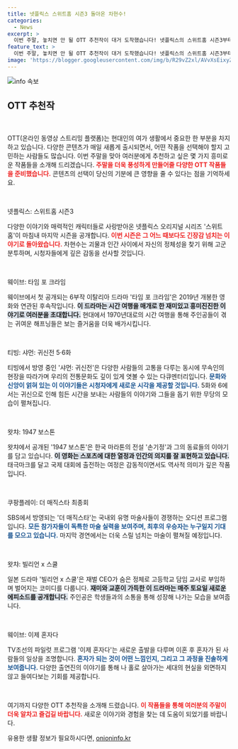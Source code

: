```yaml
---
title: 넷플릭스 스위트홈 시즌3 돌아온 차현수!
categories:
  - News
excerpt: >
  이번 주말, 놓치면 안 될 OTT 추천작이 대거 도착했습니다! 넷플릭스의 스위트홈 시즌3부터 웨이브의 타임 포 크라임까지, 각 플랫폼의 숨겨진 보석 같은 콘텐츠를 만나보세요. 정주행의 즐거움을 느끼고 싶다면 클릭하세요!
feature_text: >
  이번 주말, 놓치면 안 될 OTT 추천작이 대거 도착했습니다! 넷플릭스의 스위트홈 시즌3부터 웨이브의 타임 포 크라임까지, 각 플랫폼의 숨겨진 보석 같은 콘텐츠를 만나보세요. 정주행의 즐거움을 느끼고 싶다면 클릭하세요!
image: 'https://blogger.googleusercontent.com/img/b/R29vZ2xl/AVvXsEixyZcFfHzMRdzZMjFBmAUKJYCLCGyLL1o632UiGVXcaFdKo_bkvkuCioo0uUKlGfBVcT3P84aROyZIXSBEx3Aw5nCQ3pTgDom1WDC4m8eifvWiAmWEEVb4x6G_l8C0QH225ldMjyaFvpxGEBGNO37VmDTDMHGhJPq73UglMfDca1-0aw/s1600/blogspot.png'
---
```


<p><img src="https://blogger.googleusercontent.com/img/b/R29vZ2xl/AVvXsEixyZcFfHzMRdzZMjFBmAUKJYCLCGyLL1o632UiGVXcaFdKo_bkvkuCioo0uUKlGfBVcT3P84aROyZIXSBEx3Aw5nCQ3pTgDom1WDC4m8eifvWiAmWEEVb4x6G_l8C0QH225ldMjyaFvpxGEBGNO37VmDTDMHGhJPq73UglMfDca1-0aw/s1600/blogspot.png" alt="info 속보" /></p>

<h2 data-ke-size="size26">OTT 추천작</h2>

<p data-ke-size="size16">&nbsp;</p>

<p>OTT(온라인 동영상 스트리밍 플랫폼)는 현대인의 여가 생활에서 중요한 한 부분을 차지하고 있습니다. 다양한 콘텐츠가 매일 새롭게 출시되면서, 어떤 작품을 선택해야 할지 고민하는 사람들도 많습니다. 이번 주말을 맞아 여러분에게 추천하고 싶은 몇 가지 흥미로운 작품들을 소개해 드리겠습니다. <b><span style="color: #ee2323;">주말을 더욱 풍성하게 만들어줄 다양한 OTT 작품들을 준비했습니다.</span></b> 콘텐츠의 선택이 당신의 기분에 큰 영향을 줄 수 있다는 점을 기억하세요.</p>

<p data-ke-size="size16">&nbsp;</p>

<p>넷플릭스: 스위트홈 시즌3</p>

<p>다양한 이야기와 매력적인 캐릭터들로 사랑받아온 넷플릭스 오리지널 시리즈 '스위트홈'이 마침내 마지막 시즌을 공개합니다. <b><span style="color: #ee2323;">이번 시즌은 그 어느 때보다도 긴장감 넘치는 이야기로 돌아왔습니다.</span></b> 차현수는 괴물과 인간 사이에서 자신의 정체성을 찾기 위해 고군분투하며, 시청자들에게 깊은 감동을 선사할 것입니다. </p>

<p data-ke-size="size16">&nbsp;</p>

<p>웨이브: 타임 포 크라임</p>

<p>웨이브에서 첫 공개되는 6부작 이탈리아 드라마 '타임 포 크라임'은 2019년 개봉한 영화와 연관된 후속작입니다. <b><span style="background-color: #21538527;">이 드라마는 시간 여행을 매개로 한 재미있고 흥미진진한 이야기로 여러분을 초대합니다.</span></b> 현대에서 1970년대로의 시간 여행을 통해 주인공들이 겪는 귀여운 해프닝들은 보는 즐거움을 더욱 배가시킵니다.</p>

<p data-ke-size="size16">&nbsp;</p>

<p>티빙: 샤먼: 귀신전 5·6화</p>

<p>티빙에서 방영 중인 '샤먼: 귀신전'은 다양한 사람들의 고통을 다루는 동시에 무속인의 현장을 따라가며 우리의 전통문화도 깊이 있게 엿볼 수 있는 다큐멘터리입니다. <b><span style="color: #1a5490;">문화와 신앙이 얽혀 있는 이 이야기들은 시청자에게 새로운 시각을 제공할 것입니다.</span></b> 5화와 6에서는 귀신으로 인해 힘든 시간을 보내는 사람들의 이야기와 그들을 돕기 위한 무당의 모습이 펼쳐집니다.</p>

<p data-ke-size="size16">&nbsp;</p>

<p>왓챠: 1947 보스톤</p>

<p>왓챠에서 공개된 '1947 보스톤'은 한국 마라톤의 전설 '손기정'과 그의 동료들의 이야기를 담고 있습니다. <b><span style="background-color: #21538527;">이 영화는 스포츠에 대한 열정과 인간의 의지를 잘 표현하고 있습니다.</span></b> 태극마크를 달고 국제 대회에 출전하는 여정은 감동적이면서도 역사적 의미가 깊은 작품입니다. </p>

<p data-ke-size="size16">&nbsp;</p>

<p>쿠팡플레이: 더 매직스타 최종회</p>

<p>SBS에서 방영되는 '더 매직스타'는 국내외 유명 마술사들이 경쟁하는 오디션 프로그램입니다. <b><span style="color: #1a5490;">모든 참가자들이 독특한 마술 실력을 보여주며, 최후의 우승자는 누구일지 기대를 모으고 있습니다.</span></b> 마지막 경연에서는 더욱 스릴 넘치는 마술이 펼쳐질 예정입니다.</p>

<p data-ke-size="size16">&nbsp;</p>

<p>왓챠: 빌리언 x 스쿨</p>

<p>일본 드라마 '빌리언 x 스쿨'은 재벌 CEO가 숨은 정체로 고등학교 담임 교사로 부임하며 벌어지는 코미디를 다룹니다. <b><span style="background-color: #21538527;">재미와 교훈이 가득한 이 드라마는 매주 토요일 새로운 에피소드를 공개합니다.</span></b> 주인공은 학생들과의 소통을 통해 성장해 나가는 모습을 보여줍니다.</p>

<p data-ke-size="size16">&nbsp;</p>

<p>웨이브: 이제 혼자다</p>

<p>TV조선의 파일럿 프로그램 '이제 혼자다'는 새로운 출발을 다루며 이혼 후 혼자가 된 사람들의 일상을 조명합니다. <b><span style="color: #1a5490;">혼자가 되는 것이 어떤 느낌인지, 그리고 그 과정을 진솔하게 보여줍니다.</span></b> 다양한 출연진의 이야기를 통해 나 홀로 살아가는 세대의 현실을 외면하지 않고 들여다보는 기회를 제공합니다.</p>

<p data-ke-size="size16">&nbsp;</p>

<p>여기까지 다양한 OTT 추천작을 소개해 드렸습니다. <b><span style="color: #ee2323;">이 작품들을 통해 여러분의 주말이 더욱 알차고 즐겁길 바랍니다.</span></b> 새로운 이야기와 경험을 찾는 데 도움이 되었기를 바랍니다.</p>
유용한 생활 정보가 필요하시다면, <a href="https://onioninfo.kr" rel="dofollow">onioninfo.kr</a>


